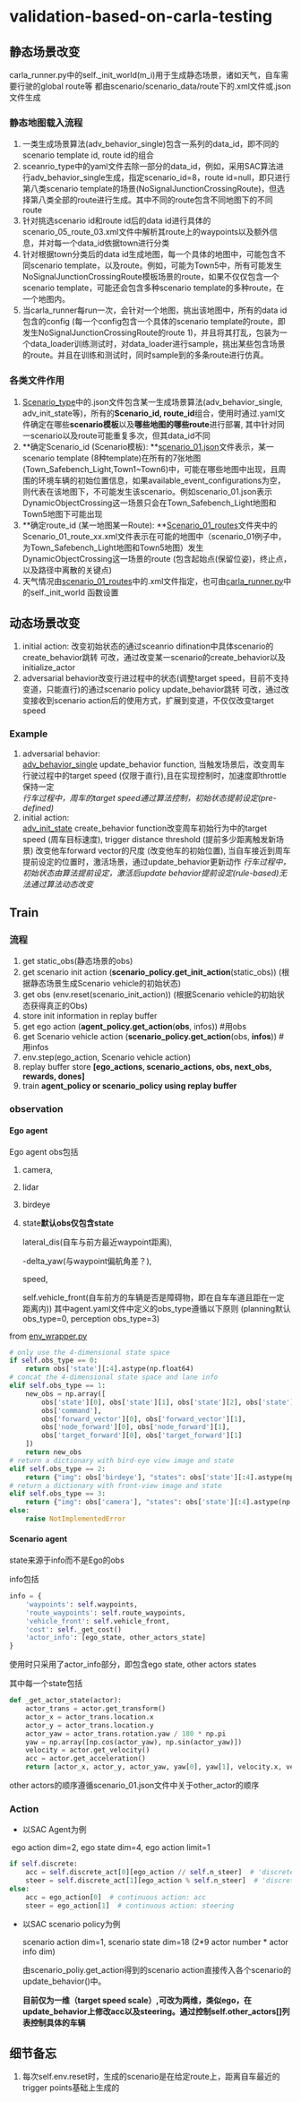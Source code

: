 # validation-based-on-carla-testing
## 静态场景改变
carla_runner.py中的self._init_world(m_i)用于生成静态场景，诸如天气，自车需要行驶的global route等
都由scenario/scenario_data/route下的.xml文件或.json文件生成  

### 静态地图载入流程

1. 一类生成场景算法(adv_behavior_single)包含一系列的data_id，即不同的scenario template id, route id的组合
2. sceanrio_type中的yaml文件去除一部分的data_id，例如，采用SAC算法进行adv_behavior_single生成，指定scenario_id=8，route id=null，即只进行第八类scenario template的场景(NoSignalJunctionCrossingRoute)，但选择第八类全部的route进行生成。其中不同的route包含不同地图下的不同route
3. 针对挑选scenario id和route id后的data id进行具体的scenario_05_route_03.xml文件中解析其route上的waypoints以及额外信息，并对每一个data_id依据town进行分类
4. 针对根据town分类后的data id生成地图，每一个具体的地图中，可能包含不同scenario template，以及route。例如，可能为Town5中，所有可能发生NoSignalJunctionCrossingRoute模板场景的route，如果不仅仅包含一个scenario template，可能还会包含多种scenario template的多种route，在一个地图内。
5. 当carla_runner每run一次，会针对一个地图，挑出该地图中，所有的data id包含的config (每一个config包含一个具体的scenario template的route，即发生NoSignalJunctionCrossingRoute的route 1)，并且将其打乱，包装为一个data_loader训练测试时，对data_loader进行sample，挑出某些包含场景的route。并且在训练和测试时，同时sample到的多条route进行仿真。



### 各类文件作用
1. [Scenario_type](safebench/scenario/config/scenario_type)中的.json文件包含某一生成场景算法(adv_behavior_single, adv_init_state等)，所有的**Scenario_id, route_id**组合，使用时通过.yaml文件确定在哪些**scenario模板**以及**哪些地图的哪些route**进行部署, 
  其中针对同一scenario以及route可能重复多次，但其data_id不同
2. **确定Scenario_id (Scenario模板): **[scenario_01.json](safebench/scenario/scenario_data/route/scenarios)文件表示，某一scenario template (8种template)在所有的7张地图(Town_Safebench_Light,Town1~Town6)中，可能在哪些地图中出现，且周围的环境车辆的初始位置信息，如果available_event_configurations为空，则代表在该地图下，不可能发生该scenario。例如scenario_01.json表示DynamicObjectCrossing这一场景只会在Town_Safebench_Light地图和Town5地图下可能出现
3. **确定route_id (某一地图某一Route): **[Scenario_01_routes](safebench/scenario/scenario_data/route/scenario_01_routes)文件夹中的Scenario_01_route_xx.xml文件表示在可能的地图中（scenario_01例子中，为Town_Safebench_Light地图和Town5地图）发生DynamicObjectCrossing这一场景的route (包含起始点(保留位姿)，终止点，以及路径中离散的关键点)
4. 天气情况由[scenario_01_routes](./safebench/scenario/scenario_data/route/scenario_01_routes)中的.xml文件指定，也可由[carla_runner.py](safebench/carla_runner.py)中的self._init_world 函数设置
## 动态场景改变
1. initial action: 改变初始状态的通过sceanrio difination中具体scenario的create_behavior跳转
可改，通过改变某一scenario的create_behavior以及initialize_actor
2. adversarial behavior改变行进过程中的状态(调整target speed，目前不支持变道，只能直行)的通过scenario policy update_behavior跳转 
可改，通过改变接收到scenario action后的使用方式，扩展到变道，不仅仅改变target speed  
### Example
1. adversarial behavior:  
[adv_behavior_single](./safebench/scenario/scenario_definition/adv_behavior_single/junction_crossing_route.py) 
update_behavior function, 当触发场景后，改变周车行驶过程中的target speed (仅限于直行),且在实现控制时，加速度即throttle保持一定  
*行车过程中，周车的target speed通过算法控制，初始状态提前设定(pre-defined)*
2. initial action:  
[adv_init_state](./safebench/scenario/scenario_definition/adv_init_state/junction_crossing_route.py) 
create_behavior function改变周车初始行为中的target speed (周车目标速度), trigger distance threshold (提前多少距离触发新场景)
改变他车forward vector的尺度 (改变他车的初始位置), 当自车接近到周车提前设定的位置时，激活场景，通过update_behavior更新动作 
*行车过程中，初始状态由算法提前设定，激活后update behavior提前设定(rule-based)无法通过算法动态改变*

## Train

### 流程

1. get static_obs(静态场景的obs)
2. get scenario init action (**scenario_policy.get_init_action**(static_obs)) (根据静态场景生成Scenario vehicle的初始状态)
3. get obs (env.reset(scenario_init_action)) (根据Scenario vehicle的初始状态获得真正的Obs)
4. store init information in replay buffer
5. get ego action (**agent_policy.get_action**(**obs**, infos)) #用obs
6. get Scenario vehicle action (**scenario_policy.get_action**(obs, **infos**)) #用infos
7. env.step(ego_action, Scenario vehicle action)
8. replay buffer store **[ego_actions, scenario_actions, obs, next_obs, rewards, dones]**
9. train **agent_policy or scenario_policy using replay buffer**

### observation

#### Ego agent

Ego agent obs包括

1. camera,

2. lidar

3. birdeye

4. state**默认obs仅包含state**

   lateral_dis(自车与前方最近waypoint距离),

    -delta_yaw(与waypoint偏航角差？),

    speed,

    self.vehicle_front(自车前方的车辆是否是障碍物，即在自车车道且距在一定距离内)) 其中agent.yaml文件中定义的obs_type遵循以下原则 (planning默认obs_type=0, perception obs_type=3)

from [env_wrapper.py](safebench/gym_carla/env_wrapper.py)

```python
# only use the 4-dimensional state space
if self.obs_type == 0:
    return obs['state'][:4].astype(np.float64)
# concat the 4-dimensional state space and lane info
elif self.obs_type == 1:
    new_obs = np.array([
        obs['state'][0], obs['state'][1], obs['state'][2], obs['state'][3],
        obs['command'], 
        obs['forward_vector'][0], obs['forward_vector'][1],
        obs['node_forward'][0], obs['node_forward'][1],
        obs['target_forward'][0], obs['target_forward'][1]
    ])
    return new_obs
# return a dictionary with bird-eye view image and state
elif self.obs_type == 2:
    return {"img": obs['birdeye'], "states": obs['state'][:4].astype(np.float64)}
# return a dictionary with front-view image and state
elif self.obs_type == 3:
    return {"img": obs['camera'], "states": obs['state'][:4].astype(np.float64)}
else:
    raise NotImplementedError
```

#### Scenario agent

state来源于info而不是Ego的obs

info包括

```python
info = {
    'waypoints': self.waypoints,
    'route_waypoints': self.route_waypoints,
    'vehicle_front': self.vehicle_front,
    'cost': self._get_cost()
    'actor_info': [ego_state, other_actors_state]
}
```

使用时只采用了actor_info部分，即包含ego state, other actors states

其中每一个state包括

```python
def _get_actor_state(actor):
    actor_trans = actor.get_transform()
    actor_x = actor_trans.location.x
    actor_y = actor_trans.location.y
    actor_yaw = actor_trans.rotation.yaw / 180 * np.pi
    yaw = np.array([np.cos(actor_yaw), np.sin(actor_yaw)])
    velocity = actor.get_velocity()
    acc = actor.get_acceleration()
    return [actor_x, actor_y, actor_yaw, yaw[0], yaw[1], velocity.x, velocity.y, acc.x, acc.y]  # 9 dimension
```

other actors的顺序遵循scenario_01.json文件中关于other_actor的顺序

### Action

* 以SAC Agent为例

​	ego action dim=2, ego state dim=4, ego action limit=1

```python
if self.discrete:
    acc = self.discrete_act[0][ego_action // self.n_steer]  # 'discrete_acc': [-3.0, 0.0, 3.0]
    steer = self.discrete_act[1][ego_action % self.n_steer]  # 'discrete_steer': [-0.2, 0.0, 0.2]
else:
    acc = ego_action[0]  # continuous action: acc
    steer = ego_action[1]  # continuous action: steering
```

* 以SAC scenario policy为例

  scenario action dim=1, scenario state dim=18 (2*9  actor number * actor info dim)

  由scenario_poliy.get_action得到的scenario action直接传入各个scenario的update_behavior()中。

  **目前仅为一维（target speed scale）,可改为两维，类似ego，在update_behavior上修改acc以及steering。通过控制self.other_actors[]列表控制具体的车辆**

## 细节备忘

1. 每次self.env.reset时，生成的scenario是在给定route上，距离自车最近的trigger points基础上生成的